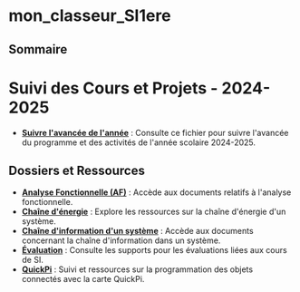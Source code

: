 # mon_classeur_SI1ere
## Sommaire

# Suivi des Cours et Projets - 2024-2025

- **[Suivre l'avancée de l'année](./2024-2025.md)** : Consulte ce fichier pour suivre l'avancée du programme et des activités de l'année scolaire 2024-2025.

## Dossiers et Ressources
- **[Analyse Fonctionnelle (AF)](https://github.com/Capaure/mon_classeur_SI1ere/tree/main/Documents%20/%20Activit%C3%A9s%20de%20cours/AF)** : Accède aux documents relatifs à l'analyse fonctionnelle.
- **[Chaîne d'énergie](https://github.com/Capaure/mon_classeur_SI1ere/tree/main/Documents%20/%20Activit%C3%A9s%20de%20cours/Chaine%20d'energie)** : Explore les ressources sur la chaîne d'énergie d'un système.
- **[Chaîne d'information d'un système](https://github.com/Capaure/mon_classeur_SI1ere/tree/main/Documents%20/%20Activit%C3%A9s%20de%20cours/Chaine%20d'information%20d'un%20syst%C3%A8me)** : Accède aux documents concernant la chaîne d'information dans un système.
- **[Évaluation](https://github.com/Capaure/mon_classeur_SI1ere/tree/main/Documents%20/%20Activit%C3%A9s%20de%20cours/Evaluation)** : Consulte les supports pour les évaluations liées aux cours de SI.
- **[QuickPi](https://github.com/Capaure/mon_classeur_SI1ere/tree/main/Documents%20/%20Activit%C3%A9s%20de%20cours/QuickPi)** : Suivi et ressources sur la programmation des objets connectés avec la carte QuickPi.
